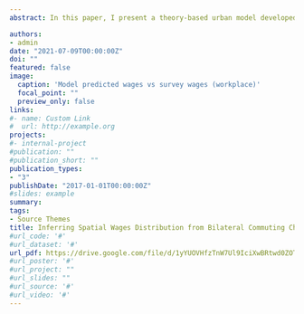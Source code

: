 ```yaml
---
abstract: In this paper, I present a theory-based urban model developed in Ahlfeldt et al. (2015) that relates        commuting choices with the spatial distribution of wages, and estimate such relationship using French commuting     and socio-economic data. The model implies a commuting gravity equation whose workplace fixed effects are           proportional to log labor wages. My results demonstrate that model- predicted workplace wages account for 42        percent of the variation in survey- based workplace wages distribution and model-predicted residential wages        account for 30 percent of the variation in survey-based residential wages distri- bution. I explore reasons why     the model underperforms on the residential side with a quartile analysis and find its predictive power gradually    increases as we go from ”small” to ”big” municipalities. With a simulation study, I identify the number of inbound   workers as the key variable--model-predicted residential wages have a higher level of prediction power for          municipalities with larger number of inbound workers.

authors:
- admin
date: "2021-07-09T00:00:00Z"
doi: ""
featured: false
image:
  caption: 'Model predicted wages vs survey wages (workplace)'
  focal_point: ""
  preview_only: false
links:
#- name: Custom Link
#  url: http://example.org
projects:
#- internal-project
#publication: ""
#publication_short: ""
publication_types:
- "3"
publishDate: "2017-01-01T00:00:00Z"
#slides: example
summary: 
tags:
- Source Themes
title: Inferring Spatial Wages Distribution from Bilateral Commuting Choices in France
#url_code: '#'
#url_dataset: '#'
url_pdf: https://drive.google.com/file/d/1yYUOVHfzTnW7Ul9IciXwBRtwd0ZOTVUG/view?usp=sharing
#url_poster: '#'
#url_project: ""
#url_slides: ""
#url_source: '#'
#url_video: '#'
---
```



